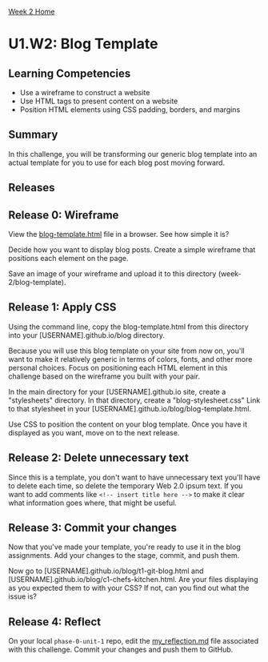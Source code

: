[Week 2 Home](../)

# U1.W2: Blog Template

## Learning Competencies
- Use a wireframe to construct a website
- Use HTML tags to present content on a website
- Position HTML elements using CSS padding, borders, and margins

## Summary
In this challenge, you will be transforming our generic blog template into an actual template for you to use for each blog post moving forward.

## Releases

## Release 0: Wireframe
View the [blog-template.html](blog-template.html) file in a browser. See how simple it is?

Decide how you want to display blog posts. Create a simple wireframe that positions each element on the page.

Save an image of your wireframe and upload it to this directory (week-2/blog-template).

## Release 1: Apply CSS
Using the command line, copy the blog-template.html from this directory into your [USERNAME].github.io/blog directory.

Because you will use this blog template on your site from now on, you'll want to make it relatively generic in terms of colors, fonts, and other more personal choices. Focus on positioning each HTML element in this challenge based on the wireframe you built with your pair.

In the main directory for your [USERNAME].github.io site, create a "stylesheets" directory. In that directory, create a "blog-stylesheet.css" Link to that stylesheet in your [USERNAME].github.io/blog/blog-template.html.

Use CSS to position the content on your blog template. Once you have it displayed as you want, move on to the next release.

## Release 2: Delete unnecessary text

Since this is a template, you don't want to have unnecessary text you'll have to delete each time, so delete the temporary Web 2.0 ipsum text. If you want to add comments like ```<!-- insert title here -->``` to make it clear what information goes where, that might be useful.

## Release 3: Commit your changes

Now that you've made your template, you're ready to use it in the blog assignments. Add your changes to the stage, commit, and push them.

Now go to [USERNAME].github.io/blog/t1-git-blog.html and [USERNAME].github.io/blog/c1-chefs-kitchen.html. Are your files displaying as you expected them to with your CSS? If not, can you find out what the issue is?

## Release 4: Reflect
On your local `phase-0-unit-1` repo, edit the [my_reflection.md](my_reflection.md) file associated with this challenge. Commit your changes and push them to GitHub.
